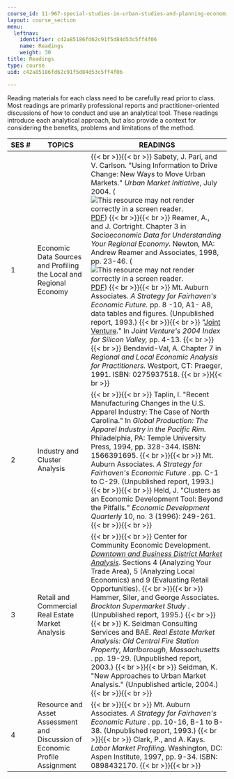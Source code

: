 ```yaml
---
course_id: 11-967-special-studies-in-urban-studies-and-planning-economic-development-planning-skills-january-iap-2007
layout: course_section
menu:
  leftnav:
    identifier: c42a85186fd62c91f5d84d53c5ff4f06
    name: Readings
    weight: 30
title: Readings
type: course
uid: c42a85186fd62c91f5d84d53c5ff4f06

---
```


Reading materials for each class need to be carefully read prior to class. Most readings are primarily professional reports and practitioner-oriented discussions of how to conduct and use an analytical tool. These readings introduce each analytical approach, but also provide a context for considering the benefits, problems and limitations of the method.

| SES # | TOPICS | READINGS |
| --- | --- | --- |
| 1 | Economic Data Sources and Profiling the Local and Regional Economy |  {{< br >}}{{< br >}} Sabety, J. Pari, and V. Carlson. "Using Information to Drive Change: New Ways to Move Urban Markets." _Urban Market Initiative_, July 2004. (![This resource may not render correctly in a screen reader.](/images/inacessible.gif)[PDF](https://www.brookings.edu/research/using-information-to-drive-change-new-ways-of-moving-markets/)) {{< br >}}{{< br >}} Reamer, A., and J. Cortright. Chapter 3 in _Socioeconomic Data for Understanding Your Regional Economy._ Newton, MA: Andrew Reamer and Associates, 1998, pp. 23-46. (![This resource may not render correctly in a screen reader.](/images/inacessible.gif)[PDF](http://econdata.net/wp-content/uploads/2014/12/uguide.pdf)) {{< br >}}{{< br >}} Mt. Auburn Associates. _A Strategy for Fairhaven's Economic Future._ pp. 8 -10, A1- A8, data tables and figures. (Unpublished report, 1993.) {{< br >}}{{< br >}} "[Joint Venture](http://www.jointventure.org/index.php?option=com_content&view=article&id=293:the-2004-index-of-silicon-valley&catid=77:publications-archive&Itemid=348)." In _Joint Venture's 2004 Index for Silicon Valley,_ pp. 4-13. {{< br >}}{{< br >}} Bendavid-Val, A. Chapter 7 in _Regional and Local Economic Analysis for Practitioners._ Westport, CT: Praeger, 1991. ISBN: 0275937518. {{< br >}}{{< br >}}  |
| 2 | Industry and Cluster Analysis |  {{< br >}}{{< br >}} Taplin, I. "Recent Manufacturing Changes in the U.S. Apparel Industry: The Case of North Carolina." In _Global Production: The Apparel Industry in the Pacific Rim._ Philadelphia, PA: Temple University Press, 1994, pp. 328-344. ISBN: 1566391695. {{< br >}}{{< br >}} Mt. Auburn Associates. _A Strategy for Fairhaven's Economic Future_ . pp. C-1 to C-29. (Unpublished report, 1993.) {{< br >}}{{< br >}} Held, J. "Clusters as an Economic Development Tool: Beyond the Pitfalls." _Economic Development Quarterly_ 10, no. 3 (1996): 249-261. {{< br >}}{{< br >}}  |
| 3 | Retail and Commercial Real Estate Market Analysis |  {{< br >}}{{< br >}} Center for Community Economic Development. [_Downtown and Business District Market Analysis_](https://cced.ces.uwex.edu/downtown-and-business-district-economic-development/). Sections 4 (Analyzing Your Trade Area), 5 (Analyzing Local Economics) and 9 (Evaluating Retail Opportunities). {{< br >}}{{< br >}} Hammer, Siler, and George Associates. _Brockton Supermarket Study_ . (Unpublished report, 1995.) {{< br >}}{{< br >}} K. Seidman Consulting Services and BAE. _Real Estate Market Analysis: Old Central Fire Station Property, Marlborough, Massachusetts_ . pp. 19-29. (Unpublished report, 2003.) {{< br >}}{{< br >}} Seidman, K. "New Approaches to Urban Market Analysis." (Unpublished article, 2004.) {{< br >}}{{< br >}}  |
| 4 | Resource and Asset Assessment and Discussion of Economic Profile Assignment |  {{< br >}}{{< br >}} Mt. Auburn Associates. _A Strategy for Fairhaven's Economic Future_ . pp. 10-16, B-1 to B-38. (Unpublished report, 1993.) {{< br >}}{{< br >}} Clark, P., and A. Kays. _Labor Market Profiling._ Washington, DC: Aspen Institute, 1997, pp. 9-34. ISBN: 0898432170. {{< br >}}{{< br >}}